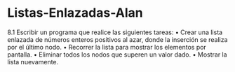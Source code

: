 # Listas-Enlazadas-Alan
8.1 Escribir un programa que realice las siguientes tareas: • Crear una lista enlazada de números enteros positivos al azar, donde la inserción se realiza por el último nodo. • Recorrer la lista para mostrar los elementos por pantalla. • Eliminar todos los nodos que superen un valor dado. • Mostrar la lista nuevamente.
